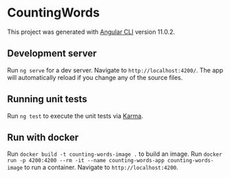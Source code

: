 # CountingWords

This project was generated with [Angular CLI](https://github.com/angular/angular-cli) version 11.0.2.

## Development server

Run `ng serve` for a dev server. Navigate to `http://localhost:4200/`. The app will automatically reload if you change any of the source files.

## Running unit tests

Run `ng test` to execute the unit tests via [Karma](https://karma-runner.github.io).


## Run with docker
Run `docker build -t counting-words-image .` to build an image.
Run `docker run -p 4200:4200 --rm -it --name counting-words-app counting-words-image` to run a container.
Navigate to `http://localhost:4200`.
